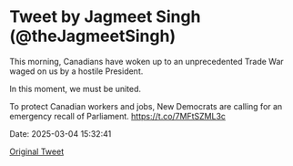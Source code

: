 # Tweet by Jagmeet Singh (@theJagmeetSingh)

This morning, Canadians have woken up to an unprecedented Trade War waged on us by a hostile President.

In this moment, we must be united.

To protect Canadian workers and jobs, New Democrats are calling for an emergency recall of Parliament. https://t.co/7MFtSZML3c

Date: 2025-03-04 15:32:41

[Original Tweet](https://x.com/theJagmeetSingh/status/1896946910684119456)
